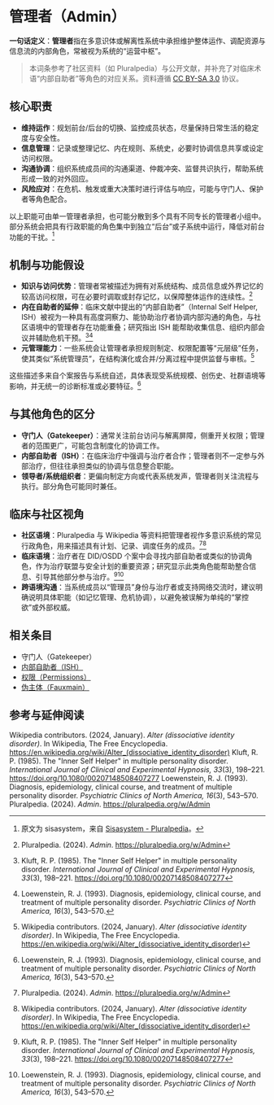 # 管理者（Admin）

**一句话定义**：**管理者**指在多意识体或解离性系统中承担维护整体运作、调配资源与信息流的内部角色，常被视为系统的“运营中枢”。

> 本词条参考了社区资料（如 Pluralpedia）与公开文献，并补充了对临床术语“内部自助者”等角色的对应关系。资料遵循 [CC BY-SA 3.0](https://creativecommons.org/licenses/by-sa/3.0/deed.zh-hans) 协议。

## 核心职责

- **维持运作**：规划前台/后台的切换、监控成员状态，尽量保持日常生活的稳定度与安全性。
- **信息管理**：记录或整理记忆、内在规则、系统史，必要时协调信息共享或设定访问权限。
- **沟通协调**：组织系统成员间的沟通渠道、仲裁冲突、监督共识执行，帮助系统形成一致的对外回应。
- **风险应对**：在危机、触发或重大决策时进行评估与响应，可能与守门人、保护者等角色配合。

以上职能可由单一管理者承担，也可能分散到多个具有不同专长的管理者小组中。部分系统会把具有行政职能的角色集中到独立“后台”或子系统中运行，降低对前台功能的干扰。[^管理者-1]

## 机制与功能假设

- **知识与访问优势**：管理者常被描述为拥有对系统结构、成员信息或外界记忆的较高访问权限，可在必要时调取或封存记忆，以保障整体运作的连续性。[^PluralpediaAdmin]
- **内在自助者的延伸**：临床文献中提出的“内部自助者”（Internal Self Helper, ISH）被视为一种具有高度洞察力、能协助治疗者协调内部沟通的角色，与社区语境中的管理者存在功能重叠；研究指出 ISH 能帮助收集信息、组织内部会议并辅助危机干预。[^Kluft1985][^Loewenstein1993]
- **元管理能力**：一些系统会让管理者承担规则制定、权限配置等“元层级”任务，使其类似“系统管理员”，在结构演化或合并/分离过程中提供监督与审核。[^AlterWiki]

这些描述多来自个案报告与系统自述，具体表现受系统规模、创伤史、社群语境等影响，并无统一的诊断标准或必要特征。[^Loewenstein1993]

## 与其他角色的区分

- **守门人（Gatekeeper）**：通常关注前台访问与解离屏障，侧重开关权限；管理者的范围更广，可能包含制度化的协调工作。
- **内部自助者（ISH）**：在临床治疗中强调与治疗者合作；管理者则不一定参与外部治疗，但往往承担类似的协调与信息整合职能。
- **领导者/系统组织者**：更偏向制定方向或代表系统发声，管理者则关注流程与执行。部分角色可能同时兼任。

## 临床与社区视角

- **社区语境**：Pluralpedia 与 Wikipedia 等资料把管理者视作多意识系统的常见行政角色，用来描述具有计划、记录、调度任务的成员。[^PluralpediaAdmin][^AlterWiki]
- **临床语境**：治疗者在 DID/OSDD 个案中会寻找内部自助者或类似的协调角色，作为治疗联盟与安全计划的重要资源；研究显示此类角色能帮助整合信息、引导其他部分参与治疗。[^Kluft1985][^Loewenstein1993]
- **跨语境沟通**：当系统成员以“管理员”身份与治疗者或支持网络交流时，建议明确说明具体职能（如记忆管理、危机协调），以避免被误解为单纯的“掌控欲”或外部权威。

## 相关条目

- 守门人（Gatekeeper）
- [内部自助者（ISH）](entries/系统角色与类型/内部自助者.md)
- [权限（Permissions）](entries/系统体验与机制/权限.md)
- [伪主体（Fauxmain）](entries/系统角色与类型/伪主体.md)

## 参考与延伸阅读

Wikipedia contributors. (2024, January). *Alter (dissociative identity disorder)*. In Wikipedia, The Free Encyclopedia. https://en.wikipedia.org/wiki/Alter_(dissociative_identity_disorder)
Kluft, R. P. (1985). The "Inner Self Helper" in multiple personality disorder. *International Journal of Clinical and Experimental Hypnosis, 33*(3), 198–221. https://doi.org/10.1080/00207148508407277
Loewenstein, R. J. (1993). Diagnosis, epidemiology, clinical course, and treatment of multiple personality disorder. *Psychiatric Clinics of North America, 16*(3), 543–570.
Pluralpedia. (2024). *Admin*. https://pluralpedia.org/w/Admin

[^管理者-1]: 原文为 sisasystem，来自 [Sisasystem - Pluralpedia](https://pluralpedia.org/w/Sisasystem)。
[^AlterWiki]: Wikipedia contributors. (2024, January). *Alter (dissociative identity disorder)*. In Wikipedia, The Free Encyclopedia. https://en.wikipedia.org/wiki/Alter_(dissociative_identity_disorder)
[^PluralpediaAdmin]: Pluralpedia. (2024). *Admin*. https://pluralpedia.org/w/Admin
[^Kluft1985]: Kluft, R. P. (1985). The "Inner Self Helper" in multiple personality disorder. *International Journal of Clinical and Experimental Hypnosis, 33*(3), 198–221. https://doi.org/10.1080/00207148508407277
[^Loewenstein1993]: Loewenstein, R. J. (1993). Diagnosis, epidemiology, clinical course, and treatment of multiple personality disorder. *Psychiatric Clinics of North America, 16*(3), 543–570.

